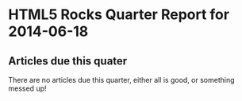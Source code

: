 HTML5 Rocks Quarter Report for 2014-06-18
=========================================

Articles due this quater
------------------------

There are no articles due this quarter, either all is good, or something messed up!

